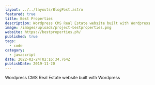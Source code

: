 ```yaml
---
layout: ../../layouts/BlogPost.astro
featured: true
title: Best Properties
description: Wordpress CMS Real Estate website built with Wordpress
image: /images/uploads/project-bestproperties.png
website: https://bestproperties.ph/
published: true
tags:
  - code
category:
  - javascript
date: 2022-02-24T02:16:34.764Z
publishDate: 2019-11-20
---
```


Wordpress CMS Real Estate website built with Wordpress
